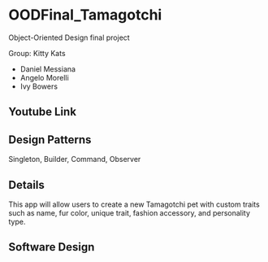 # OODFinal_Tamagotchi
 Object-Oriented Design final project

 Group: Kitty Kats
 - Daniel Messiana
 - Angelo Morelli
 - Ivy Bowers

## Youtube Link


## Design Patterns

Singleton, Builder, Command, Observer

## Details

This app will allow users to create a new Tamagotchi pet with custom traits such as name, fur color, unique trait,
fashion accessory, and personality type.

## Software Design

